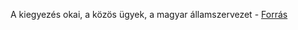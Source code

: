 A kiegyezés okai, a közös ügyek, a magyar államszervezet - [Forrás](https://www.nkp.hu/tankonyv/tortenelem_11_nat2020/lecke_02_003)
